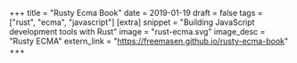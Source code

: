 +++
title = "Rusty Ecma Book"
date = 2019-01-19
draft = false
tags = ["rust", "ecma", "javascript"]
[extra]
snippet = "Building JavaScript development tools with Rust"
image = "rust-ecma.svg"
image_desc = "Rusty ECMA"
extern_link = "https://freemasen.github.io/rusty-ecma-book"
+++